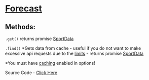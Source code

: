 # [Forecast](https://www.weatherapi.com/docs/)

## Methods: 
`.get()` returns promise [SportData](https://github.com/discordjslib/weatherjslib/blob/main/Documentation/Weather/Classes/SportData.md)

`.find()` *Gets data from cache - useful if you do not want to make excessive api requests due to the [limits](https://www.weatherapi.com/pricing.aspx) - returns promise [SportData](https://github.com/discordjslib/weatherjslib/blob/main/Documentation/Weather/Classes/ForecastData.md)


*You must have [caching](https://github.com/discordjslib/weatherjslib/blob/main/Documentation/Topics/Caching.md) enabled in options!

Source Code - [Click Here](https://github.com/discordjslib/weatherjslib/blob/main/src/Classes/Sport.js)
